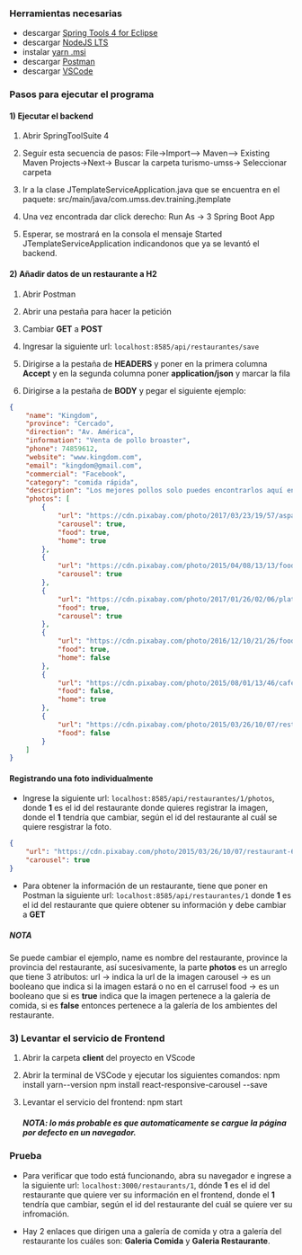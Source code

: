 ### Herramientas necesarias

- descargar [Spring Tools 4 for Eclipse](https://spring.io/tools)
- descargar [NodeJS LTS](https://nodejs.org/es/download/)
- instalar [yarn .msi](https://classic.yarnpkg.com/en/docs/install/#windows-stable)
- descargar [Postman](https://www.postman.com/downloads/)
- descargar [VSCode](https://code.visualstudio.com/)

### Pasos para ejecutar el programa

#### 1) Ejecutar el backend

1. Abrir SpringToolSuite 4

2. Seguir esta secuencia de pasos: 
File->Import--> Maven--> Existing Maven Projects->Next-> Buscar la carpeta turismo-umss-> Seleccionar carpeta

3. Ir a la clase JTemplateServiceApplication.java que se encuentra en el paquete: src/main/java/com.umss.dev.training.jtemplate

4. Una vez encontrada dar click derecho: Run As -> 3 Spring Boot App

5. Esperar, se mostrará en la consola el mensaje Started JTemplateServiceApplication indicandonos que ya se levantó el backend.

#### 2) Añadir datos de un restaurante a H2

1. Abrir Postman

2. Abrir una pestaña para hacer la petición

3. Cambiar **GET** a **POST**

4. Ingresar la siguiente url: `localhost:8585/api/restaurantes/save`

5. Dirigirse a la pestaña de **HEADERS** y poner en la primera columna **Accept** y en la segunda columna poner **application/json** y marcar la fila

6. Dirigirse a la pestaña de **BODY** y pegar el siguiente ejemplo:
```json
{
	"name": "Kingdom",
	"province": "Cercado",
	"direction": "Av. América",
	"information": "Venta de pollo broaster",
	"phone": 74859612,
	"website": "www.kingdom.com",
	"email": "kingdom@gmail.com",
	"commercial": "Facebook",
	"category": "comida rápida",
	"description": "Los mejores pollos solo puedes encontrarlos aquí en Kingdom",
	"photos": [
		{
			"url": "https://cdn.pixabay.com/photo/2017/03/23/19/57/asparagus-2169305_960_720.jpg",
			"carousel": true,
			"food": true,
			"home": true
		},
		{
			"url": "https://cdn.pixabay.com/photo/2015/04/08/13/13/food-712665_960_720.jpg",
			"carousel": true
		},
		{
			"url": "https://cdn.pixabay.com/photo/2017/01/26/02/06/platter-2009590_960_720.jpg",
			"food": true,
			"carousel": true
		},
		{
			"url": "https://cdn.pixabay.com/photo/2016/12/10/21/26/food-1898194_960_720.jpg",
			"food": true,
			"home": false
		},
		{
			"url": "https://cdn.pixabay.com/photo/2015/08/01/13/46/cafe-870276_960_720.jpg",
			"food": false,
			"home": true
		},
		{
			"url": "https://cdn.pixabay.com/photo/2015/03/26/10/07/restaurant-690975_960_720.jpg",
			"food": false
		}
	]
}
```
#### Registrando una foto individualmente
- Ingrese la siguiente url: `localhost:8585/api/restaurantes/1/photos`, donde **1** es el id del restaurante donde quieres registrar la imagen, donde el **1** tendría que cambiar, según el id del restaurante al cuál se quiere resgistrar la foto.
```json
{
	"url": "https://cdn.pixabay.com/photo/2015/03/26/10/07/restaurant-690975_960_720.jpg",
	"carousel": true
}
```
- Para obtener la información de un restaurante, tiene que poner en Postman la siguiente url: `localhost:8585/api/restaurantes/1` donde **1** es el id del restaurante que quiere obtener su información y debe cambiar a **GET**

##### NOTA
Se puede cambiar el ejemplo, name es nombre del restaurante, province la provincia del restaurante, así sucesivamente, la parte **photos** es un arreglo que tiene 3 atributos:
url -> indica la url de la imagen
carousel -> es un booleano que indica si la imagen estará o no en el carrusel
food -> es un booleano que si es **true** indica que la imagen pertenece a la galería de comida, si es **false** entonces pertenece a la galería de los ambientes del restaurante.

### 3) Levantar el servicio de Frontend

1. Abrir la carpeta **client** del proyecto en VScode

3. Abrir la terminal de VSCode y ejecutar los siguientes comandos:
    npm install 
	yarn--version
	npm install react-responsive-carousel --save

4. Levantar el servicio del frontend:
	npm start
    ##### NOTA: lo más probable es que automaticamente se cargue la página por defecto en un navegador.

### Prueba

- Para verificar que todo está funcionando, abra su navegador e ingrese a la siguiente url: `localhost:3000/restaurants/1`, dónde **1** es el id del restaurante que quiere ver su información en el frontend, donde el **1** tendría que cambiar, según el id del restaurante del cuál se quiere ver su infromación.

- Hay 2 enlaces que dirigen una a galería de comida y otra a galería del restaurante los cuáles son: **Galeria Comida** y **Galeria Restaurante**.